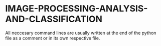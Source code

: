 # IMAGE-PROCESSING-ANALYSIS-AND-CLASSIFICATION

All neccesary command lines are usually written at the end of the python file as a comment or in its own respective file.
